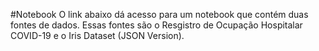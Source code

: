 #Notebook
O link abaixo dá acesso para um notebook que contém duas fontes de dados. Essas fontes são o Resgistro de Ocupação Hospitalar COVID-19 e o Iris Dataset (JSON Version).
